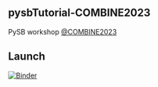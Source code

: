 ## pysbTutorial-COMBINE2023
PySB workshop [@COMBINE2023](https://co.mbine.org/events/)

## Launch
[![Binder](https://mybinder.org/badge_logo.svg)](https://mybinder.org/v2/gh/mustafaozen/pysbTutorial-COMBINE2023.git/main)
